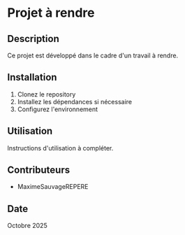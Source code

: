 # Projet à rendre

## Description

Ce projet est développé dans le cadre d'un travail à rendre.

## Installation

1. Clonez le repository
2. Installez les dépendances si nécessaire
3. Configurez l'environnement

## Utilisation

Instructions d'utilisation à compléter.

## Contributeurs

- MaximeSauvageREPERE

## Date

Octobre 2025